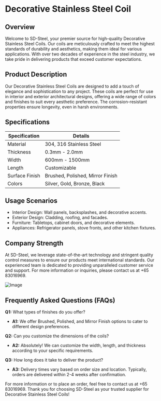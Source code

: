 # Decorative Stainless Steel Coil

## Overview
Welcome to SD-Steel, your premier source for high-quality Decorative Stainless Steel Coils. Our coils are meticulously crafted to meet the highest standards of durability and aesthetics, making them ideal for various applications. With over two decades of experience in the steel industry, we take pride in delivering products that exceed customer expectations.

## Product Description
Our Decorative Stainless Steel Coils are designed to add a touch of elegance and sophistication to any project. These coils are perfect for use in interior and exterior architectural designs, offering a wide range of colors and finishes to suit every aesthetic preference. The corrosion-resistant properties ensure longevity, even in harsh environments.

## Specifications

| Specification   | Details                          |
|-----------------|----------------------------------|
| Material        | 304, 316 Stainless Steel          |
| Thickness       | 0.3mm - 2.0mm                     |
| Width           | 600mm - 1500mm                    |
| Length          | Customizable                      |
| Surface Finish  | Brushed, Polished, Mirror Finish  |
| Colors          | Silver, Gold, Bronze, Black      |

## Usage Scenarios
- Interior Design: Wall panels, backsplashes, and decorative accents.
- Exterior Design: Cladding, roofing, and facades.
- Furniture: Tabletops, cabinet doors, and decorative elements.
- Appliances: Refrigerator panels, stove fronts, and other kitchen fixtures.

## Company Strength
At SD-Steel, we leverage state-of-the-art technology and stringent quality control measures to ensure our products meet international standards. Our experienced team is dedicated to providing unparalleled customer service and support. For more information or inquiries, please contact us at +65 83016969.

![Image](https://github.com/user-attachments/assets/2567258e-e124-4816-932d-1809bd27ef0b)

## Frequently Asked Questions (FAQs)
**Q1:** What types of finishes do you offer?
- **A1:** We offer Brushed, Polished, and Mirror Finish options to cater to different design preferences.

**Q2:** Can you customize the dimensions of the coils?
- **A2:** Absolutely! We can customize the width, length, and thickness according to your specific requirements.

**Q3:** How long does it take to deliver the product?
- **A3:** Delivery times vary based on order size and location. Typically, orders are delivered within 2-4 weeks after confirmation.

For more information or to place an order, feel free to contact us at +65 83016969. Thank you for choosing SD-Steel as your trusted supplier for Decorative Stainless Steel Coils!